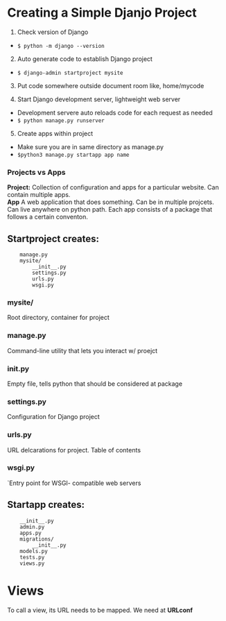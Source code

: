 # Creating a Simple Djanjo Project 

1. Check version of Django 
- `$ python -m django --version` 

2. Auto generate code to establish Django project 
- `$ django-admin startproject mysite` 

3. Put code somewhere outside document room like, home/mycode

4. Start Django development server, lightweight web server 
- Development servere auto reloads code for each request as needed
- `$ python manage.py runserver`

5. Create apps within project
-  Make sure you are in same directory as manage.py
- `$python3 manage.py startapp app name`


### Projects vs Apps 
**Project:** Collection of configuration and apps for a particular website. Can contain multiple apps. <br>
**App** A web application that does something. Can be in multiple projcets. Can live anywhere on python path. Each app consists of a package that follows a certain conventon. 

## Startproject creates:

```mysite/
    manage.py
    mysite/
        __init__.py
        settings.py
        urls.py
        wsgi.py
```

### mysite/ 
Root directory, container for project 
### manage.py 
Command-line utility that lets you interact w/ proejct 
### __init__.py
Empty file, tells python that should be considered at package
### settings.py 
Configuration for Django project
### urls.py 
URL delcarations for project. Table of contents 
### wsgi.py
`Entry point for WSGI- compatible web servers


## Startapp creates:
```polls/
    __init__.py
    admin.py
    apps.py
    migrations/
        __init__.py
    models.py
    tests.py
    views.py
```

  
# Views 
To call a view, its URL needs to be mapped. We need at **URLconf**